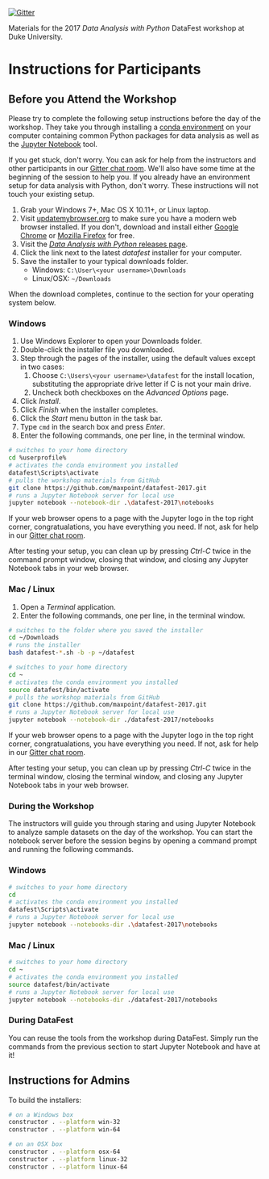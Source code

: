 [![Gitter](https://badges.gitter.im/maxpoint/datafest-2017.svg)](https://gitter.im/maxpoint/datafest-2017?utm_source=badge&utm_medium=badge&utm_campaign=pr-badge)

Materials for the 2017 *Data Analysis with Python* DataFest workshop at Duke University.

# Instructions for Participants

## Before you Attend the Workshop

Please try to complete the following setup instructions before the day of the
workshop. They take you through installing a [conda
environment](https://conda.io/docs/index.html) on your computer containing
common Python packages for data analysis as well as the [Jupyter
Notebook](https://jupyter.org) tool.

If you get stuck, don't worry. You can ask for help from the instructors and
other participants in our [Gitter chat
room](https://gitter.im/maxpoint/datafest-2017).  We'll also have some time at
the beginning of the session to help you. If you already have an environment
setup for data analysis with Python, don't worry. These instructions will not
touch your existing setup.

1. Grab your Windows 7+, Mac OS X 10.11+, or Linux laptop.
2. Visit [updatemybrowser.org](https://updatemybrowser.org) to make sure you
   have a modern web browser installed. If you don't, download and install
   either [Google Chrome](https://www.google.com/chrome/browser/desktop/) or
   [Mozilla Firefox](https://www.mozilla.org/en-US/firefox/new/) for free.
3. Visit the [*Data Analysis with Python* releases
   page](https://github.com/maxpoint/datafest-2017/releases).
4. Click the link next to the latest *datafest* installer for your computer.
5. Save the installer to your typical downloads folder.
    * Windows: `C:\User\<your username>\Downloads`
    * Linux/OSX: `~/Downloads`

When the download completes, continue to the section for your operating system
below.

### Windows

1. Use Windows Explorer to open your Downloads folder.
2. Double-click the installer file you downloaded.
3. Step through the pages of the installer, using the default values
   except in two cases:
   1. Choose `C:\Users\<your username>\datafest` for the install location,
      substituting the appropriate drive letter if C is not your main drive.
   2. Uncheck both checkboxes on the *Advanced Options* page.
5. Click *Install*.
6. Click *Finish* when the installer completes.
7. Click the *Start* menu button in the task bar.
8. Type `cmd` in the search box and press *Enter*.
9. Enter the following commands, one per line, in the terminal window.

```bash
# switches to your home directory
cd %userprofile%
# activates the conda environment you installed
datafest\Scripts\activate
# pulls the workshop materials from GitHub
git clone https://github.com/maxpoint/datafest-2017.git
# runs a Jupyter Notebook server for local use
jupyter notebook --notebook-dir .\datafest-2017\notebooks
```

If your web browser opens to a page with the Jupyter logo in the top right
corner, congratualations, you have everything you need. If not, ask
for help in our [Gitter chat room](https://gitter.im/maxpoint/datafest-2017).

After testing your setup, you can clean up by pressing *Ctrl-C* twice in the
command prompt window, closing that window, and closing any Jupyter Notebook
tabs in your web browser.

### Mac / Linux

1. Open a *Terminal* application.
2. Enter the following commands, one per line, in the terminal window.

```bash
# switches to the folder where you saved the installer
cd ~/Downloads
# runs the installer
bash datafest-*.sh -b -p ~/datafest

# switches to your home directory
cd ~
# activates the conda environment you installed
source datafest/bin/activate
# pulls the workshop materials from GitHub
git clone https://github.com/maxpoint/datafest-2017.git
# runs a Jupyter Notebook server for local use
jupyter notebook --notebook-dir ./datafest-2017/notebooks
```

If your web browser opens to a page with the Jupyter logo in the top right
corner, congratualations, you have everything you need. If not, ask
for help in our [Gitter chat room](https://gitter.im/maxpoint/datafest-2017).

After testing your setup, you can clean up by pressing *Ctrl-C* twice in the
terminal window, closing the terminal window, and closing any Jupyter Notebook
tabs in your web browser.

### During the Workshop

The instructors will guide you through staring and using Jupyter Notebook to
analyze sample datasets on the day of the workshop. You can start the notebook
server before the session begins by opening a command prompt and
running the following commands.

### Windows

```bash
# switches to your home directory
cd
# activates the conda environment you installed
datafest\Scripts\activate
# runs a Jupyter Notebook server for local use
jupyter notebook --notebooks-dir .\datafest-2017\notebooks
```

### Mac / Linux

```bash
# switches to your home directory
cd ~
# activates the conda environment you installed
source datafest/bin/activate
# runs a Jupyter Notebook server for local use
jupyter notebook --notebooks-dir ./datafest-2017/notebooks
```

### During DataFest

You can reuse the tools from the workshop during DataFest. Simply run the
commands from the previous section to start Jupyter Notebook and have at it!

## Instructions for Admins

To build the installers:

```bash
# on a Windows box
constructor . --platform win-32
constructor . --platform win-64

# on an OSX box
constructor . --platform osx-64
constructor . --platform linux-32
constructor . --platform linux-64
```

